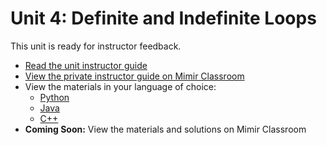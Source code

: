 # Unit 4: Definite and Indefinite Loops

This unit is ready for instructor feedback.

- [Read the unit instructor guide](/unit4/guide.md)
- [View the private instructor guide on Mimir Classroom](https://class.mimir.io/lessons/1995ba2d-c86c-469f-9032-82500b12dd48)
- View the materials in your language of choice:
    - [Python](/unit4/python)
    - [Java](/unit4/java)
    - [C++](/unit4/cpp)
- **Coming Soon:** View the materials and solutions on Mimir Classroom
